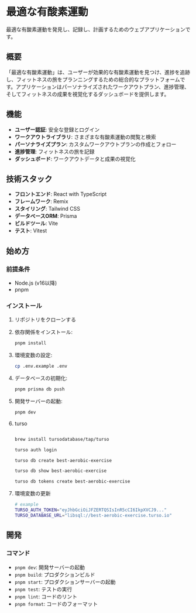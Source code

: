 # 最適な有酸素運動

最適な有酸素運動を発見し、記録し、計画するためのウェブアプリケーションです。

## 概要

「最適な有酸素運動」は、ユーザーが効果的な有酸素運動を見つけ、進捗を追跡し、フィットネスの旅をプランニングするための総合的なプラットフォームです。アプリケーションはパーソナライズされたワークアウトプラン、進捗管理、そしてフィットネスの成果を視覚化するダッシュボードを提供します。

## 機能

- **ユーザー認証**: 安全な登録とログイン
- **ワークアウトライブラリ**: さまざまな有酸素運動の閲覧と検索
- **パーソナライズプラン**: カスタムワークアウトプランの作成とフォロー
- **進捗管理**: フィットネスの旅を記録
- **ダッシュボード**: ワークアウトデータと成果の視覚化

## 技術スタック

- **フロントエンド**: React with TypeScript
- **フレームワーク**: Remix
- **スタイリング**: Tailwind CSS
- **データベースORM**: Prisma
- **ビルドツール**: Vite
- **テスト**: Vitest

## 始め方

### 前提条件

- Node.js (v16以降)
- pnpm

### インストール

1. リポジトリをクローンする
2. 依存関係をインストール:

   ```bash
   pnpm install
   ```

3. 環境変数の設定:

   ```bash
   cp .env.example .env
   ```

4. データベースの初期化:

   ```bash
   pnpm prisma db push
   ```

5. 開発サーバーの起動:

   ```bash
   pnpm dev
   ```

6. turso

   ```bash

   brew install tursodatabase/tap/turso

   turso auth login

   turso db create best-aerobic-exercise

   turso db show best-aerobic-exercise

   turso db tokens create best-aerobic-exercise

   ```

7. 環境変数の更新

   ```bash
   # example
   TURSO_AUTH_TOKEN="eyJhbGciOiJFZERTQSIsInR5cCI6IkpXVCJ9..."
   TURSO_DATABASE_URL="libsql://best-aerobic-exercise.turso.io"
   ```

## 開発

### コマンド

- `pnpm dev`: 開発サーバーの起動
- `pnpm build`: プロダクションビルド
- `pnpm start`: プロダクションサーバーの起動
- `pnpm test`: テストの実行
- `pnpm lint`: コードのリント
- `pnpm format`: コードのフォーマット

